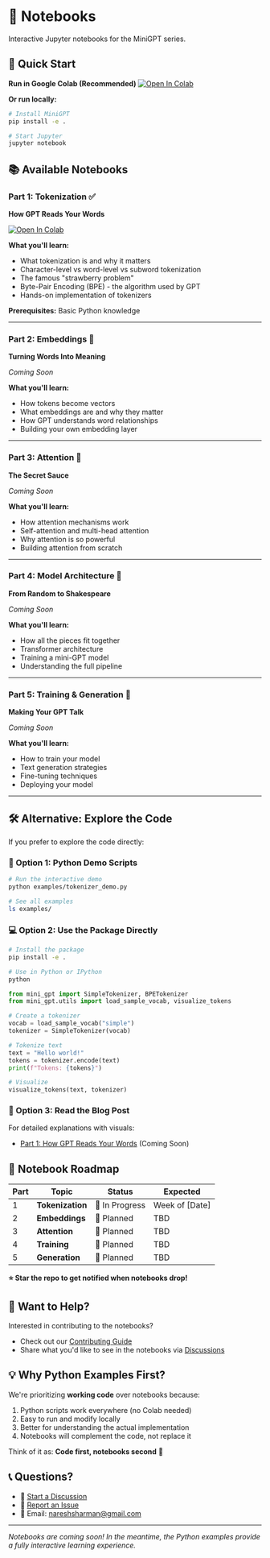 # 📓 Notebooks

Interactive Jupyter notebooks for the MiniGPT series.

## 🚀 Quick Start

**Run in Google Colab (Recommended)**
[![Open In Colab](https://colab.research.google.com/assets/colab-badge.svg)](https://colab.research.google.com/github/naresh-sharma/mini-gpt/blob/main/notebooks/part1_tokenization.ipynb)

**Or run locally:**
```bash
# Install MiniGPT
pip install -e .

# Start Jupyter
jupyter notebook
```

## 📚 Available Notebooks

### Part 1: Tokenization ✅
**How GPT Reads Your Words**

[![Open In Colab](https://colab.research.google.com/assets/colab-badge.svg)](https://colab.research.google.com/github/naresh-sharma/mini-gpt/blob/main/notebooks/part1_tokenization.ipynb)

**What you'll learn:**
- What tokenization is and why it matters
- Character-level vs word-level vs subword tokenization
- The famous "strawberry problem"
- Byte-Pair Encoding (BPE) - the algorithm used by GPT
- Hands-on implementation of tokenizers

**Prerequisites:** Basic Python knowledge

---

### Part 2: Embeddings 🚧
**Turning Words Into Meaning**

*Coming Soon*

**What you'll learn:**
- How tokens become vectors
- What embeddings are and why they matter
- How GPT understands word relationships
- Building your own embedding layer

---

### Part 3: Attention 🚧
**The Secret Sauce**

*Coming Soon*

**What you'll learn:**
- How attention mechanisms work
- Self-attention and multi-head attention
- Why attention is so powerful
- Building attention from scratch

---

### Part 4: Model Architecture 🚧
**From Random to Shakespeare**

*Coming Soon*

**What you'll learn:**
- How all the pieces fit together
- Transformer architecture
- Training a mini-GPT model
- Understanding the full pipeline

---

### Part 5: Training & Generation 🚧
**Making Your GPT Talk**

*Coming Soon*

**What you'll learn:**
- How to train your model
- Text generation strategies
- Fine-tuning techniques
- Deploying your model

---

## 🛠 Alternative: Explore the Code

If you prefer to explore the code directly:

### 🚀 Option 1: Python Demo Scripts
```bash
# Run the interactive demo
python examples/tokenizer_demo.py

# See all examples
ls examples/
```

### 💻 Option 2: Use the Package Directly
```bash
# Install the package
pip install -e .

# Use in Python or IPython
python
```
```python
from mini_gpt import SimpleTokenizer, BPETokenizer
from mini_gpt.utils import load_sample_vocab, visualize_tokens

# Create a tokenizer
vocab = load_sample_vocab("simple")
tokenizer = SimpleTokenizer(vocab)

# Tokenize text
text = "Hello world!"
tokens = tokenizer.encode(text)
print(f"Tokens: {tokens}")

# Visualize
visualize_tokens(text, tokenizer)
```

### 📖 Option 3: Read the Blog Post

For detailed explanations with visuals:
- [Part 1: How GPT Reads Your Words](https://asyncthinking.com) (Coming Soon)

## 📅 Notebook Roadmap

| Part | Topic | Status | Expected |
|------|-------|--------|----------|
| 1 | **Tokenization** | 🚧 In Progress | Week of [Date] |
| 2 | **Embeddings** | 📅 Planned | TBD |
| 3 | **Attention** | 📅 Planned | TBD |
| 4 | **Training** | 📅 Planned | TBD |
| 5 | **Generation** | 📅 Planned | TBD |

**⭐ Star the repo to get notified when notebooks drop!**

## 🤝 Want to Help?

Interested in contributing to the notebooks? 

- Check out our [Contributing Guide](../CONTRIBUTING.md)
- Share what you'd like to see in the notebooks via [Discussions](https://github.com/naresh-sharma/mini-gpt/discussions)

## 💡 Why Python Examples First?

We're prioritizing **working code** over notebooks because:
1. Python scripts work everywhere (no Colab needed)
2. Easy to run and modify locally
3. Better for understanding the actual implementation
4. Notebooks will complement the code, not replace it

Think of it as: **Code first, notebooks second** 🚀

## 📞 Questions?

- 💬 [Start a Discussion](https://github.com/naresh-sharma/mini-gpt/discussions)
- 🐛 [Report an Issue](https://github.com/naresh-sharma/mini-gpt/issues)
- 📧 Email: nareshsharman@gmail.com

---

*Notebooks are coming soon! In the meantime, the Python examples provide a fully interactive learning experience.*